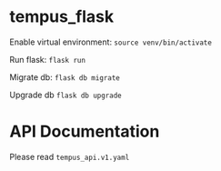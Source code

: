 # tempus_flask

Enable virtual environment: `source venv/bin/activate`

Run flask: `flask run`

Migrate db: `flask db migrate`

Upgrade db `flask db upgrade`

# API Documentation

Please read `tempus_api.v1.yaml`